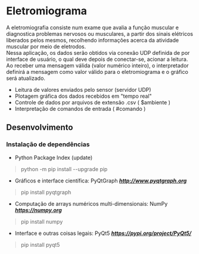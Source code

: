 # Eletromiograma

 A eletromiografia consiste num exame que avalia a função muscular e diagnostica problemas nervosos ou musculares,
a partir dos sinais elétricos liberados pelos mesmos, recolhendo informações acerca da atividade muscular por meio de eletrodos.            
 Nessa aplicação, os dados serão obtidos via conexão UDP definida de por interface de usuário, o qual deve depois de conectar-se, acionar a leitura.
Ao receber uma mensagem válida (valor numérico inteiro), o interpretador definirá a mensagem como valor válido para o eletromiograma e o gráfico será atualizado.

* Leitura de valores enviados pelo sensor (servidor UDP)
* Plotagem gráfica dos dados recebidos em "tempo real"
* Controle de dados por arquivos de extensão .csv ( $ambiente )
* Interpretação de comandos de entrada ( #comando )


## Desenvolvimento
### Instalação de dependências

* Python Package Index (update)
> python -m pip install --upgrade pip

* Gráficos e interface científica: PyQtGraph
***http://www.pyqtgraph.org***
> pip install pyqtgraph

* Computação de arrays numéricos multi-dimensionais: NumPy
***https://numpy.org***
> pip install numpy

* Interface e outras coisas legais: PyQt5
***https://pypi.org/project/PyQt5/***
> pip install pyqt5

